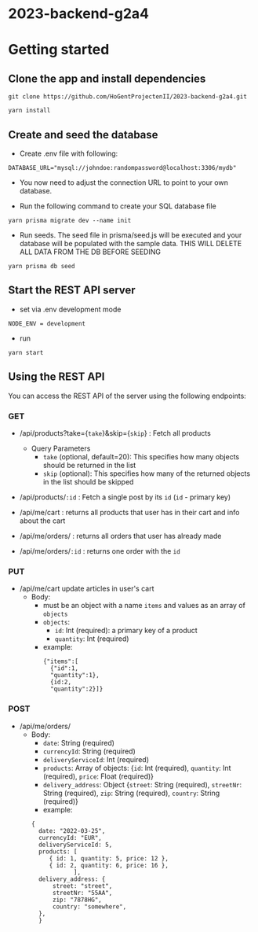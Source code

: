 # 2023-backend-g2a4

# Getting started

## Clone the app and install dependencies

```
git clone https://github.com/HoGentProjectenII/2023-backend-g2a4.git
```

```
yarn install
```

## Create and seed the database

- Create .env file with following:

```
DATABASE_URL="mysql://johndoe:randompassword@localhost:3306/mydb"
```

- You now need to adjust the connection URL to point to your own database.

- Run the following command to create your SQL database file

```
yarn prisma migrate dev --name init
```

- Run seeds. The seed file in prisma/seed.js will be executed and your database will be populated with the sample data. THIS WILL DELETE ALL DATA FROM THE DB BEFORE SEEDING

```
yarn prisma db seed
```

## Start the REST API server

- set via .env development mode

```
NODE_ENV = development
```

- run

```
yarn start
```

## Using the REST API

You can access the REST API of the server using the following endpoints:

### GET

- /api/products?take={`take`}&skip={`skip`} : Fetch all products

  - Query Parameters
    - `take` (optional, default=20): This specifies how many objects should be returned in the list
    - `skip` (optional): This specifies how many of the returned objects in the list should be skipped

- /api/products/`:id` : Fetch a single post by its `id` (`id` - primary key)

- /api/me/cart : returns all products that user has in their cart and info about the cart

- /api/me/orders/ : returns all orders that user has already made

- /api/me/orders/`:id` : returns one order with the `id`

### PUT

- /api/me/cart update articles in user's cart
  - Body:
    - must be an object with a name `items` and values as an array of `objects`
    - `objects`:
      - `id`: Int (required): a primary key of a product
      - `quantity`: Int (required)
    - example:
      ```
      {"items":[
        {"id":1,
        "quantity":1},
        {id:2,
        "quantity":2}]}
      ```

### POST

- /api/me/orders/
  - Body:
    - `date`: String (required)
    - `currencyId`: String (required)
    - `deliveryServiceId`: Int (required)
    - `products`: Array of objects: {`id`: Int (required), `quantity`: Int (required), `price`: Float (required)}
    - `delivery_address`: Object {`street`: String (required),
      `streetNr`: String (required),
      `zip`: String (required),
      `country`: String (required)}
    - example:
    ```
    {
      date: "2022-03-25",
      currencyId: "EUR",
      deliveryServiceId: 5,
      products: [
         { id: 1, quantity: 5, price: 12 },
         { id: 2, quantity: 6, price: 16 },
                ],
      delivery_address: {
          street: "street",
          streetNr: "55AA",
          zip: "7878HG",
          country: "somewhere",
      },
      }
    ```
